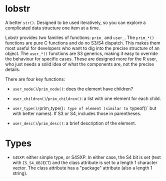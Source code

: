 # lobstr

A better `str()`. Designed to be used iteratively, so you can explore a complicated data structure one item at a time. 

Lobstr provides two families of functions: `prim_` and `user_`. The `prim_*()` functions are pure C functions and do no S3/S4 dispatch. This makes them most useful for developers who want to dig into the precise structure of an object. The `user_*()` functions are S3 generics, making it easy to override the behaviour for specific cases. These are designed more for the R user, who just needs a solid idea of what the components are, not the precise details.

There are four key functions:

* `user_node()`/`prim_node()`: does the element have children?

* `user_children()`/`prim_children()`: a list with one element for each child.

* `user_type()/`prim_type()`: type of element (similar to `typeof()` but with better names).
  If S3 or S4, includes those in parentheses.

* `user_desc()`/`prim_desc()`: a brief description of the element.

# Types

* `S4SXP`: either simple type, or S4SXP. In either case, the S4 bit is set
  (test with `IS_S4_OBJECT`) and the class attribute is set to a length 1 
  character vector. The class attribute has a "package" attribute 
  (also a length 1 string).
